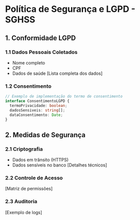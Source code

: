 # Política de Segurança e LGPD - SGHSS

## 1. Conformidade LGPD

### 1.1 Dados Pessoais Coletados
- Nome completo
- CPF
- Dados de saúde
[Lista completa dos dados]

### 1.2 Consentimento
```typescript
// Exemplo de implementação do termo de consentimento
interface ConsentimentoLGPD {
  termoPrivacidade: boolean;
  dadosSensiveis: string[];
  dataConsentimento: Date;
}
```

## 2. Medidas de Segurança

### 2.1 Criptografia
- Dados em trânsito (HTTPS)
- Dados sensíveis no banco
[Detalhes técnicos]

### 2.2 Controle de Acesso
[Matriz de permissões]

### 2.3 Auditoria
[Exemplo de logs]
